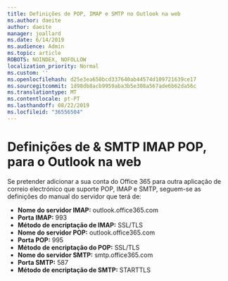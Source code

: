 ```yaml
---
title: Definições de POP, IMAP e SMTP no Outlook na web
ms.author: daeite
author: daeite
manager: joallard
ms.date: 6/14/2019
ms.audience: Admin
ms.topic: article
ROBOTS: NOINDEX, NOFOLLOW
localization_priority: Normal
ms.custom: ''
ms.openlocfilehash: d25e3ea650bcd337640ab44574d109721639ce17
ms.sourcegitcommit: 1d98db8acb9959aba3b5e308a567ade6b62da56c
ms.translationtype: MT
ms.contentlocale: pt-PT
ms.lasthandoff: 08/22/2019
ms.locfileid: "36556504"
---
```

# <a name="pop-imap--smtp-settings-for-outlook-on-the-web"></a>Definições de & SMTP IMAP POP, para o Outlook na web

Se pretender adicionar a sua conta do Office 365 para outra aplicação de correio electrónico que suporte POP, IMAP e SMTP, seguem-se as definições do manual do servidor que terá de:
  
- **Nome do servidor IMAP:** outlook.office365.com
- **Porta IMAP:** 993
- **Método de encriptação de IMAP:** SSL/TLS
- **Nome do servidor POP:** outlook.office365.com  
- **Porta POP:** 995  
- **Método de encriptação do POP:** SSL/TLS  
- **Nome do servidor SMTP:** smtp.office365.com
- **Porta SMTP:** 587
- **Método de encriptação de SMTP:** STARTTLS